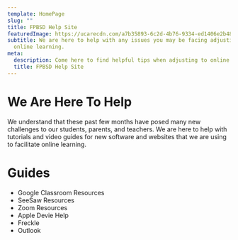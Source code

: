 ```yaml
---
template: HomePage
slug: ""
title: FPBSD Help Site
featuredImage: https://ucarecdn.com/a7b35893-6c2d-4b76-9334-ed1406e2b48a/-/crop/1920x1297/0,143/-/preview/
subtitle: We are here to help with any issues you may be facing adjusting to
  online learning.
meta:
  description: Come here to find helpful tips when adjusting to online learning.
  title: FPBSD Help Site
---
```

# We Are Here To Help

We understand that these past few months have posed many new challenges to our students, parents, and teachers. We are here to help with tutorials and video guides for new software and websites that we are using to facilitate online learning.

# Guides

* Google Classroom Resources
* SeeSaw Resources
* Zoom Resources
* Apple Devie Help
* Freckle
* Outlook